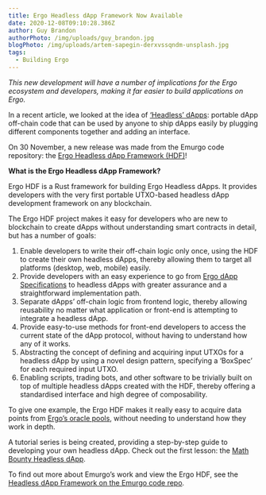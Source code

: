 ```yaml
---
title: Ergo Headless dApp Framework Now Available
date: 2020-12-08T09:10:28.386Z
author: Guy Brandon
authorPhoto: /img/uploads/guy_brandon.jpg
blogPhoto: /img/uploads/artem-sapegin-derxvssqndm-unsplash.jpg
tags:
  - Building Ergo
---
```

<!--StartFragment-->

*This new development will have a number of implications for the Ergo ecosystem and developers, making it far easier to build applications on Ergo.*

In a recent article, we looked at the idea of [‘Headless’ dApps](https://ergoplatform.org/en/blog/2020-11-27-an-introduction-to-headless-dapps/): portable dApp off-chain code that can be used by anyone to ship dApps easily by plugging different components together and adding an interface. 

On 30 November, a new release was made from the Emurgo code repository: the [Ergo Headless dApp Framework (HDF)](https://github.com/Emurgo/ergo-headless-dapp-framework)!

**What is the Ergo Headless dApp Framework?**

Ergo HDF is a Rust framework for building Ergo Headless dApps. It provides developers with the very first portable UTXO-based headless dApp development framework on any blockchain.

The Ergo HDF project makes it easy for developers who are new to blockchain to create dApps without understanding smart contracts in detail, but has a number of goals:

1. Enable developers to write their off-chain logic only once, using the HDF to create their own headless dApps, thereby allowing them to target all platforms (desktop, web, mobile) easily.
2. Provide developers with an easy experience to go from [Ergo dApp Specifications](https://github.com/ergoplatform/eips/blob/master/eip-0006.md) to headless dApps with greater assurance and a straightforward implementation path.
3. Separate dApps’ off-chain logic from frontend logic, thereby allowing reusability no matter what application or front-end is attempting to integrate a headless dApp.
4. Provide easy-to-use methods for front-end developers to access the current state of the dApp protocol, without having to understand how any of it works.
5. Abstracting the concept of defining and acquiring input UTXOs for a headless dApp by using a novel design pattern, specifying a ‘BoxSpec’ for each required input UTXO.
6. Enabling scripts, trading bots, and other software to be trivially built on top of multiple headless dApps created with the HDF, thereby offering a standardised interface and high degree of composability.

To give one example, the Ergo HDF makes it really easy to acquire data points from [Ergo’s oracle pools](https://ergoplatform.org/en/blog/2020-08-31-ergos-oracle-pools-and-what-they-mean-for-the-ecosystem/), without needing to understand how they work in depth.

A tutorial series is being created, providing a step-by-step guide to developing your own headless dApp. Check out the first lesson: the [Math Bounty Headless dApp](https://github.com/Emurgo/ergo-headless-dapp-framework/blob/main/tutorials/Math_Bounty/1-math-bounty-dApp-getting-started.md).

To find out more about Emurgo’s work and view the Ergo HDF, see the [Headless dApp Framework on the Emurgo code repo](https://github.com/Emurgo/ergo-headless-dapp-framework).

<!--EndFragment-->